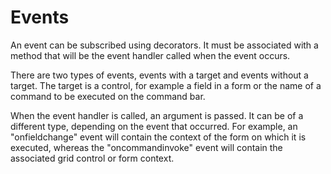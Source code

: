 # Events

An event can be subscribed using decorators. It must be associated with a method that will be the event handler called when the event occurs.

There are two types of events, events with a target and events without a target. The target is a control, for example a field in a form or the name of a command to be executed on the command bar.

When the event handler is called, an argument is passed. It can be of a different type, depending on the event that occurred. For example, an "onfieldchange" event will contain the context of the form on which it is executed, whereas the "oncommandinvoke" event will contain the associated grid control or form context.